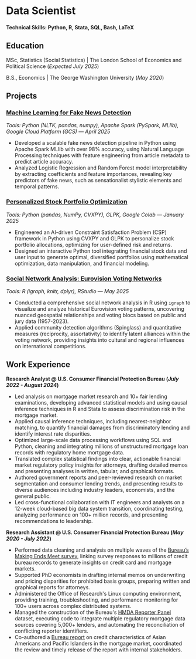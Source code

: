 # Data Scientist

#### Technical Skills: Python, R, Stata, SQL, Bash, LaTeX

## Education							       		
MSc, Statistics (Social Statistics)	| The London School of Economics and Political Science (_Expected July 2025_)	 			        		

B.S., Economics | The George Washington University (_May 2020_)

## Projects

### [Machine Learning for Fake News Detection](https://github.com/dobre-alexandra/fakenews-detection-ML)
*Tools: Python (NLTK, pandas, numpy), Apache Spark (PySpark, MLlib), Google Cloud Platform (GCS) — April 2025*
* Developed a scalable fake news detection pipeline in Python using Apache Spark MLlib with over 98% accuracy, using Natural Language Processing techniques with feature engineering from article metadata to predict article accuracy.
* Analyzed Logistic Regression and Random Forest model interpretability by extracting coefficients and feature importances, revealing key predictors of fake news, such as sensationalist stylistic elements and temporal patterns.

### [Personalized Stock Portfolio Optimization](https://github.com/dobre-alexandra/ai-stock-portfolio/tree/main)
*Tools: Python (pandas, NumPy, CVXPY), GLPK, Google Colab — January 2025*
* Engineered an AI-driven Constraint Satisfaction Problem (CSP) framework in Python using CVXPY and GLPK to personalize stock portfolio allocations, optimizing for user-defined risk and returns.
* Designed an interactive Python tool integrating financial stock data and user input to generate optimal, diversified portfolios using mathematical optimization, data manipulation, and financial modeling.

### [Social Network Analysis: Eurovision Voting Networks](https://github.com/dobre-alexandra/eurovision-network-analysis)
*Tools: R (igraph, knitr, dplyr), RStudio — May 2025*
* Conducted a comprehensive social network analysis in R using `igraph` to visualize and analyze historical Eurovision voting patterns, uncovering nuanced geospatial relationships and voting blocs based on public and jury data (1957-2023).
* Applied community detection algorithms (Spinglass) and quantitative measures (reciprocity, assortativity) to identify latent alliances within the voting network, providing insights into cultural and regional influences on international competitions.

## Work Experience
**Research Analyst @ U.S. Consumer Financial Protection Bureau (_July 2022 - August 2024_)**
- Led analysis on mortgage market research and 10+ fair lending examinations, developing advanced statistical models and using causal inference techniques in R and Stata to assess discrimination risk in the mortgage market.
- Applied causal inference techniques, including nearest-neighbor matching, to quantify financial damages from discriminatory lending and identify interest rate disparities.
- Optimized large-scale data processing workflows using SQL and Python, cleaning and integrating millions of unstructured mortgage loan records with regulatory home mortgage data.
- Translated complex statistical findings into clear, actionable financial market regulatory policy insights for attorneys, drafting detailed memos and presenting analyses in written, tabular, and graphical formats.
- Authored government reports and peer-reviewed research on market segmentation and consumer lending trends, and presenting results to diverse audiences including industry leaders, economists, and the general public.
- Led cross-functional collaboration with IT engineers and analysts on a 12-week cloud-based big data system transition, coordinating testing, analyzing performance on 100+ million records, and presenting recommendations to leadership.

**Research Assistant @ U.S. Consumer Financial Protection Bureau (_May 2020 - July 2022_)**
- Performed data cleaning and analysis on multiple waves of the [Bureau’s Making Ends Meet survey](https://papers.ssrn.com/sol3/papers.cfm?abstract_id=4031924), linking survey responses to millions of credit bureau records to generate insights on credit card and mortgage markets.
- Supported PhD economists in drafting internal memos on underwriting and pricing disparities for prohibited basis groups, preparing written and graphical reports for attorneys.
- Administered the Office of Research's Linux computing environment, providing training, troubleshooting, and performance monitoring for 100+ users across complex distributed systems.
- Managed the construction of the Bureau's [HMDA Reporter Panel](https://ffiec.cfpb.gov/data-publication/snapshot-national-loan-level-dataset/2021) dataset, executing code to integrate multiple regulatory mortgage data sources covering 5,000+ lenders, and automating the reconciliation of conflicting reporter identifiers.
- Co-authored a [Bureau report](https://papers.ssrn.com/sol3/papers.cfm?abstract_id=4031924) on credit characteristics of Asian Americans and Pacific Islanders in the mortgage market, coordinated the review and timely release of the report with internal stakeholders.
